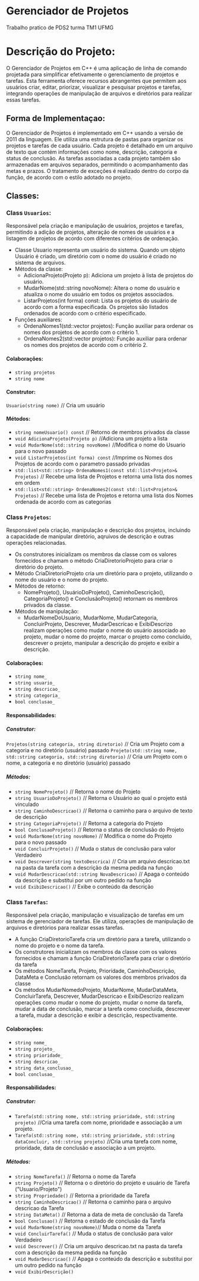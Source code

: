 # Gerenciador de Projetos
Trabalho pratico de PDS2 turma TM1 UFMG

# Descrição do Projeto:
O Gerenciador de Projetos em C++ é uma aplicação de linha de comando projetada para simplificar efetivamente o gerenciamento de projetos e tarefas. Esta ferramenta oferece recursos abrangentes que permitem aos usuários criar, editar, priorizar, visualizar e pesquisar projetos e tarefas, integrando operações de manipulação de arquivos e diretórios para realizar essas tarefas.

## Forma de Implementaçao:
O Gerenciador de Projetos é implementado em C++ usando a versão de 2011 da linguagem. Ele utiliza uma estrutura de pastas para organizar os projetos e tarefas de cada usuário. Cada projeto é detalhado em um arquivo de texto que contém informações como nome, descrição, categoria e status de conclusão. As tarefas associadas a cada projeto também são armazenadas em arquivos separados, permitindo o acompanhamento das metas e prazos. O tratamento de exceções é realizado dentro do corpo da função, de acordo com o estilo adotado no projeto.

## Classes:
### Class `Usuarios`:
Responsável pela criação e manipulação de usuários, projetos e tarefas, permitindo a adição de projetos, alteração de nomes de usuários e a listagem de projetos de acordo com diferentes critérios de ordenação.
- Classe Usuario representa um usuário do sistema. Quando um objeto Usuário é criado, um diretório com o nome do usuário é criado no sistema de arquivos.
- Métodos da classe:
    - AdicionaProjeto(Projeto p): Adiciona um projeto à lista de projetos do usuário.
    - MudarNome(std::string novoNome): Altera o nome do usuário e atualiza o nome do usuário em todos os projetos associados.
    - ListarProjetos(int forma) const: Lista os projetos do usuário de acordo com a forma especificada. Os projetos são listados ordenados de acordo com o critério especificado.
- Funções auxiliares:
    - OrdenaNomes1(std::vector<Projeto> projetos): Função auxiliar para ordenar os nomes dos projetos de acordo com o critério 1.
    - OrdenaNomes2(std::vector<Projeto> projetos): Função auxiliar para ordenar os nomes dos projetos de acordo com o critério 2.
#### Colaborações:
- `string projetos`
- `string nome`

#### Construtor:
`Usuario(string nome)`
// Cria um usuário

#### Métodos:
- `string nomeUsuario() const`
	// Retorno de membros privados da classe
- `void AdicionaProjeto(Projeto p)` 
	//Adiciona um projeto a lista
- `void MudarNome(std::string novoNome)` 
	//Modifica o nome do Usuario para o novo passado
- `void ListarProjetos(int forma) const` 
	//Imprime os Nomes dos Projetos de acordo com o parametro passado
 privadas 
- `std::list<std::string> OrdenaNomes1(const std::list<Projeto>& Projetos)` 
	// Recebe uma lista de Projetos e retorna uma lista dos nomes em ordem
- `std::list<std::string> OrdenaNomes2(const std::list<Projeto>& Projetos)`
	// Recebe uma lista de Projetos e retorna uma lista dos Nomes ordenada de acordo com as categorias



### Class `Projetos`:
Responsável pela criação, manipulação e descrição dos projetos, incluindo a capacidade de manipular diretório, aqruivos de descrição e outras operações relacionadas.
- Os construtores inicializam os membros da classe com os valores fornecidos e chamam o método CriaDiretorioProjeto para criar o diretório do projeto.
- Método CriaDiretorioProjeto cria um diretório para o projeto, utilizando o nome do usuário e o nome do projeto.
- Métodos de retorno:
    - NomeProjeto(), UsuárioDoProjeto(), CaminhoDescrição(), CategoriaProjeto() e ConclusãoProjeto() retornam os membros privados da classe.
- Métodos de manipulação:
    - MudarNomeDoUsuario, MudarNome, MudarCategoria, ConcluirProjeto, Descrever, MudarDescricao e ExibiDescrizo realizam operações como mudar o nome do usuário associado ao projeto, mudar o nome do projeto, marcar o projeto como concluído, descrever o projeto, manipular a descrição do projeto e exibir a descrição.
#### Colaborações:
- `string nome_`
- `string usuario_`
- `string descricao_`
- `string categoria_`
- `bool conclusao_`

#### Responsabilidades:
##### Construtor:
`Projetos(string categoria, string diretorio)`
// Cria um Projeto com a categoria e no diretório (usuário) passado
`Projeto(std::string nome, std::string categoria, std::string diretorio)` 
// Cria um Projeto com o nome, a categoria e no diretório (usuário) passado

##### Métodos:
- `string NomeProjeto()`
  // Retorna o nome do Projeto
- `string UsuarioDoProjeto()`
  // Retorna o Usuário ao qual o projeto está vinculado
- `string CaminhoDescricao()`
  // Retorna o caminho para o arquivo de texto de descrição
- `string CategoriaProjeto()`
  // Retorna a categoria do Projeto
- `bool ConclusaoProjeto()`
  // Retorna o status de conclusão do Projeto
- `void MudarNome(string novoNome)`
  // Modifica o nome do Projeto para o novo passado
- `void ConcluirProjeto()`
  // Muda o status de conclusão para valor Verdadeiro
- `void Descrever(string textoDescrica)`
  // Cria um arquivo descricao.txt na pasta da tarefa com a descrição da mesma pedida na função
- `void MudarDescricao(std::string NovaDescricao)`
  // Apaga o conteúdo da descrição e substitui por um outro pedido na função
- `void ExibiDescricao()`
  // Exibe o conteúdo da descrição
  

### Class `Tarefas`:
Responsável pela criação, manipulação e visualização de tarefas em um sistema de gerenciador de tarefas. Ele utiliza, operações de manipulação de arquivos e diretórios para realizar essas tarefas.
- A função CriaDiretorioTarefa cria um diretório para a tarefa, utilizando o nome do projeto e o nome da tarefa.
- Os construtores inicializam os membros da classe com os valores fornecidos e chamam a função CriaDiretorioTarefa para criar o diretório da tarefa
- Os métodos NomeTarefa, Projeto, Prioridade, CaminhoDescrição, DataMeta e Conclusão retornam os valores dos membros privados da classe
- Os métodos MudarNomedoProjeto, MudarNome, MudarDataMeta, ConcluirTarefa, Descrever, MudarDescricao e ExibiDescrizo realizam operações como mudar o nome do projeto, mudar o nome da tarefa, mudar a data de conclusão, marcar a tarefa como concluída, descrever a tarefa, mudar a descrição e exibir a descrição, respectivamente.
#### Colaborações:
- `string nome_`
- `string projeto_`
- `string prioridade_`
- `string descricao_`
- `string data_conclusao_`
- `bool conclusao_`


#### Responsabilidades:
##### Construtor:
- `Tarefa(std::string nome, std::string prioridade, std::string projeto)`
//Cria uma tarefa com nome, prioridade e associação a um projeto.
- `Tarefa(std::string nome, std::string prioridade, std::string dataConcluir, std::string projeto)`
//Cria uma tarefa com nome, prioridade, data de conclusão e associação a um projeto.

##### Métodos:
- `string NomeTarefa()` // Retorna o nome da Tarefa
- `string Projeto()` // Retorna o o diretório do projeto e usuário de Tarefa ("Usuario/Projeto")
- `string Propriedade()` // Retorna a prioridade da Tarefa
- `string CaminhoDescricao()` // Retorna o caminho para o arquivo descricao da Tarefa
- `string DataMeta()` // Retorna a data de meta de conclusão da Tarefa
- `bool Conclusao()` // Retorna o estado de conclusão da Tarefa
- `void MudarNome(string novoNome)`// Muda o nome da Tarefa
- `void ConcluirTarefa()` // Muda o status de conclusão para valor Verdadeiro
- `void Descrever()` // Cria um arquivo descricao.txt na pasta da tarefa com a descrição da mesma pedida na função
- `void MudarDescricao()` // Apaga o conteúdo da descrição e substitui por um outro pedido na função
- `void ExibirDescrição()`
